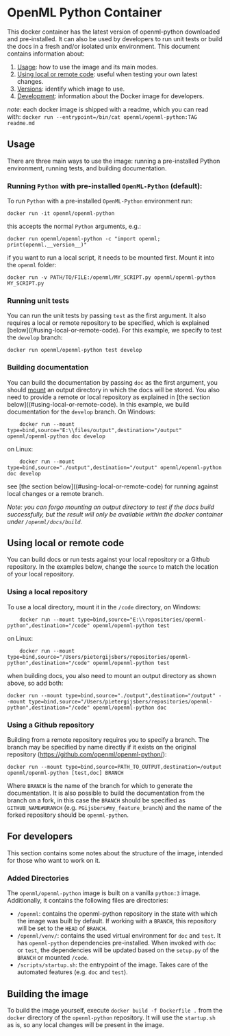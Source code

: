 # OpenML Python Container

This docker container has the latest version of openml-python downloaded and pre-installed.
It can also be used by developers to run unit tests or build the docs in 
a fresh and/or isolated unix environment. 
This document contains information about:

 1. [Usage](#usage): how to use the image and its main modes.
 2. [Using local or remote code](#using-local-or-remote-code): useful when testing your own latest changes.
 3. [Versions](#versions): identify which image to use.
 4. [Development](#for-developers): information about the Docker image for developers.

*note:* each docker image is shipped with a readme, which you can read with:
`docker run --entrypoint=/bin/cat openml/openml-python:TAG readme.md`

## Usage

There are three main ways to use the image: running a pre-installed Python environment,
running tests, and building documentation.

### Running `Python` with pre-installed `OpenML-Python` (default):

To run `Python` with a pre-installed `OpenML-Python` environment run:

```text
docker run -it openml/openml-python
```

this accepts the normal `Python` arguments, e.g.:

```text
docker run openml/openml-python -c "import openml; print(openml.__version__)"
```

if you want to run a local script, it needs to be mounted first. Mount it into the
`openml` folder:

```
docker run -v PATH/TO/FILE:/openml/MY_SCRIPT.py openml/openml-python MY_SCRIPT.py
```

### Running unit tests

You can run the unit tests by passing `test` as the first argument.
It also requires a local or remote repository to be specified, which is explained 
[below]((#using-local-or-remote-code). For this example, we specify to test the
`develop` branch:

```text
docker run openml/openml-python test develop
```

### Building documentation

You can build the documentation by passing `doc` as the first argument, 
you should [mount]((https://docs.docker.com/storage/bind-mounts/#start-a-container-with-a-bind-mount)) 
an output directory in which the docs will be stored. You also need to provide a remote
or local repository as explained in [the section below]((#using-local-or-remote-code).
In this example, we build documentation for the `develop` branch.
On Windows:

```text
    docker run --mount type=bind,source="E:\\files/output",destination="/output" openml/openml-python doc develop
```

on Linux:
```text
    docker run --mount type=bind,source="./output",destination="/output" openml/openml-python doc develop
```
    
see [the section below]((#using-local-or-remote-code) for running against local changes
or a remote branch.

*Note: you can forgo mounting an output directory to test if the docs build successfully,
but the result will only be available within the docker container under `/openml/docs/build`.*

## Using local or remote code

You can build docs or run tests against your local repository or a Github repository.
In the examples below, change the `source` to match the location of your local repository.

### Using a local repository

To use a local directory, mount it in the `/code` directory,  on Windows:

```text
    docker run --mount type=bind,source="E:\\repositories/openml-python",destination="/code" openml/openml-python test
```

on Linux:
```text
    docker run --mount type=bind,source="/Users/pietergijsbers/repositories/openml-python",destination="/code" openml/openml-python test
```

when building docs, you also need to mount an output directory as shown above, so add both:

```text
docker run --mount type=bind,source="./output",destination="/output" --mount type=bind,source="/Users/pietergijsbers/repositories/openml-python",destination="/code" openml/openml-python doc
```

### Using a Github repository
Building from a remote repository requires you to specify a branch.
The branch may be specified by name directly if it exists on the original repository (https://github.com/openml/openml-python/):

    docker run --mount type=bind,source=PATH_TO_OUTPUT,destination=/output openml/openml-python [test,doc] BRANCH

Where `BRANCH` is the name of the branch for which to generate the documentation.
It is also possible to build the documentation from the branch on a fork,
in this case the `BRANCH` should be specified as `GITHUB_NAME#BRANCH` (e.g. 
`PGijsbers#my_feature_branch`) and the name of the forked repository should be `openml-python`.

## For developers
This section contains some notes about the structure of the image, 
intended for those who want to work on it.

### Added Directories
The `openml/openml-python` image is built on a vanilla `python:3` image.
Additionally, it contains the following files are directories:

 - `/openml`: contains the openml-python repository in the state with which the image 
   was built by default. If working with a `BRANCH`, this repository will be set to 
   the `HEAD` of `BRANCH`.
 - `/openml/venv/`: contains the used virtual environment for `doc` and `test`. It has
   `openml-python` dependencies pre-installed.  When invoked with `doc` or `test`, the 
   dependencies will be updated based on the `setup.py` of the `BRANCH` or mounted `/code`.
 - `/scripts/startup.sh`: the entrypoint of the image. Takes care of the automated features (e.g. `doc` and `test`).

## Building the image
To build the image yourself, execute `docker build -f Dockerfile .` from the `docker`
directory of the `openml-python` repository. It will use the `startup.sh` as is, so any 
local changes will be present in the image.
